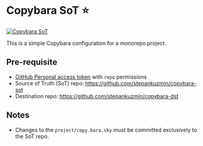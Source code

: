 # Copybara SoT ⭐️

[![Copybara SoT](https://github.com/stepankuzmin/copybara-sot/actions/workflows/project-copybara-push.yml/badge.svg)](https://github.com/stepankuzmin/copybara-sot/actions/workflows/copybara.yml)

This is a simple Copybara configuration for a monorepo project.

## Pre-requisite

- [GitHub Personal access token](https://github.com/settings/tokens) with `repo` permissions
- Source of Truth (SoT) repo: https://github.com/stepankuzmin/copybara-sot
- Destination repo: https://github.com/stepankuzmin/copybara-dst

## Notes

- Changes to the `project/copy.bara.sky` must be committed exclusively to the SoT repo.
